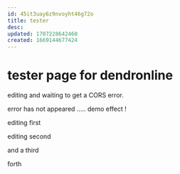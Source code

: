 ```yaml
---
id: 45it3uay6z9nvoyht46g72o
title: tester
desc: 
updated: 1707228642460
created: 1669144677424
---
```

# tester page for dendronline

editing and waiting to get a CORS error.

error has not appeared ..... demo effect ! 

editing first

editing second

and a third 

forth
